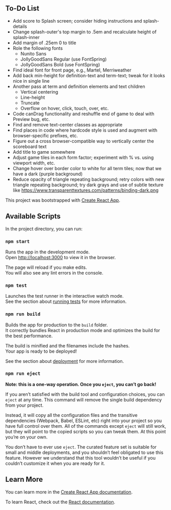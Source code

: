 ## To-Do List

* Add score to Splash screen; consider hiding instructions and splash-details
* Change splash-outer's top margin to .5em and recalculate height of splash-inner
* Add margin of .25em 0 to title 
* Role the following fonts
   * Nunito Sans
   * JollyGoodSans Regular (use FontSpring)
   * JollyGoodSans Bold (use FontSpring)
* Find ideal font for front page, e.g., Martel, Merriweather
* Add back min-height for definition-text and term-text; tweak for it looks nice in single line
* Another pass at term and definition elements and text children
   * Vertical centering
   * Line-height
   * Truncate
   * Overflow on hover, click, touch, over, etc.
* Code canDrag functionality and reshuffle end of game to deal with Preview bug, etc.
* Find and remove text-center classes as appropriate
* Find places in code where hardcode style is used and augment with browser-specific prefixes, etc. 
* Figure out a cross browser-compatible way to vertically center the scoreboard text
* Add title to game somewhere
* Adjust game tiles in each form factor; experiment with % vs. using viewport width, etc.
* Change hover over border color to white for all term tiles; now that we have a dark (purple background)
* Reduce opacity of triangle repeating background; retry colors with new triangle repeating background; try dark grays and use of subtle texture like https://www.transparenttextures.com/patterns/binding-dark.png

This project was bootstrapped with [Create React App](https://github.com/facebook/create-react-app).

## Available Scripts

In the project directory, you can run:

### `npm start`

Runs the app in the development mode.<br>
Open [http://localhost:3000](http://localhost:3000) to view it in the browser.

The page will reload if you make edits.<br>
You will also see any lint errors in the console.

### `npm test`

Launches the test runner in the interactive watch mode.<br>
See the section about [running tests](https://facebook.github.io/create-react-app/docs/running-tests) for more information.

### `npm run build`

Builds the app for production to the `build` folder.<br>
It correctly bundles React in production mode and optimizes the build for the best performance.

The build is minified and the filenames include the hashes.<br>
Your app is ready to be deployed!

See the section about [deployment](https://facebook.github.io/create-react-app/docs/deployment) for more information.

### `npm run eject`

**Note: this is a one-way operation. Once you `eject`, you can’t go back!**

If you aren’t satisfied with the build tool and configuration choices, you can `eject` at any time. This command will remove the single build dependency from your project.

Instead, it will copy all the configuration files and the transitive dependencies (Webpack, Babel, ESLint, etc) right into your project so you have full control over them. All of the commands except `eject` will still work, but they will point to the copied scripts so you can tweak them. At this point you’re on your own.

You don’t have to ever use `eject`. The curated feature set is suitable for small and middle deployments, and you shouldn’t feel obligated to use this feature. However we understand that this tool wouldn’t be useful if you couldn’t customize it when you are ready for it.

## Learn More

You can learn more in the [Create React App documentation](https://facebook.github.io/create-react-app/docs/getting-started).

To learn React, check out the [React documentation](https://reactjs.org/).
